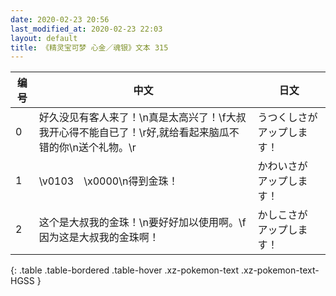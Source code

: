 ```yaml
---
date: 2020-02-23 20:56
last_modified_at: 2020-02-23 22:03
layout: default
title: 《精灵宝可梦 心金／魂银》文本 315
---
```

| 编号 | 中文 | 日文 |
| ---- | ---- | ---- |
| 0 | 好久没见有客人来了！\n真是太高兴了！\f大叔我开心得不能自已了！\r好,就给看起来脑瓜不错的你\n送个礼物。\r | うつくしさが　アップします！ |
| 1 | \v0103　\x0000\n得到金珠！ | かわいさが　アップします！ |
| 2 | 这个是大叔我的金珠！\n要好好加以使用啊。\f因为这是大叔我的金珠啊！ | かしこさが　アップします！ |
{: .table .table-bordered .table-hover .xz-pokemon-text .xz-pokemon-text-HGSS }